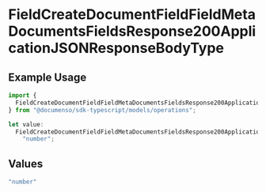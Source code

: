 # FieldCreateDocumentFieldFieldMetaDocumentsFieldsResponse200ApplicationJSONResponseBodyType

## Example Usage

```typescript
import {
  FieldCreateDocumentFieldFieldMetaDocumentsFieldsResponse200ApplicationJSONResponseBodyType,
} from "@documenso/sdk-typescript/models/operations";

let value:
  FieldCreateDocumentFieldFieldMetaDocumentsFieldsResponse200ApplicationJSONResponseBodyType =
    "number";
```

## Values

```typescript
"number"
```